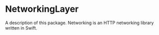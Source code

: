 # NetworkingLayer

A description of this package.
Networking is an HTTP networking library written in Swift.
